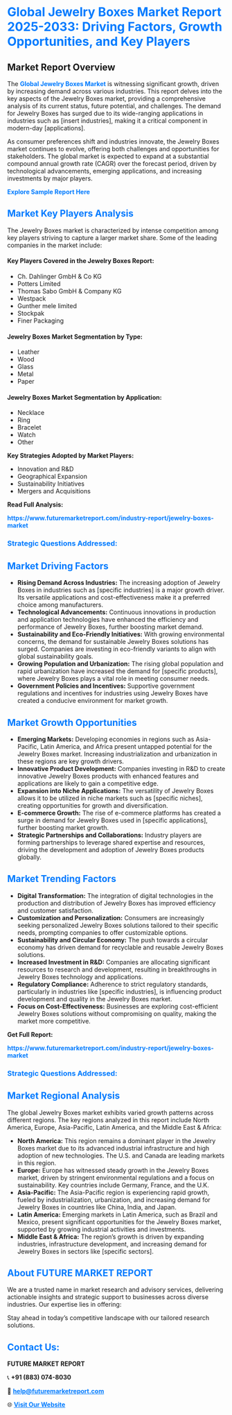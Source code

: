 <h1 style="color: #007BFF;">Global Jewelry Boxes Market Report 2025-2033: Driving Factors, Growth Opportunities, and Key Players</h1>

<section id="overview">
<h2>Market Report Overview</h2>
<p>The <a href="https://www.futuremarketreport.com/industry-report/jewelry-boxes-market" style="color: #007BFF; text-decoration: none;"><strong>Global Jewelry Boxes Market</strong></a> is witnessing significant growth, driven by increasing demand across various industries. This report delves into the key aspects of the Jewelry Boxes market, providing a comprehensive analysis of its current status, future potential, and challenges. The demand for Jewelry Boxes has surged due to its wide-ranging applications in industries such as [insert industries], making it a critical component in modern-day [applications].</p>
<p>As consumer preferences shift and industries innovate, the Jewelry Boxes market continues to evolve, offering both challenges and opportunities for stakeholders. The global market is expected to expand at a substantial compound annual growth rate (CAGR) over the forecast period, driven by technological advancements, emerging applications, and increasing investments by major players.</p>
</section>

<section id="overview">
<p><a href="https://www.futuremarketreport.com/request-sample/reportId=86170" style="color: #007BFF; text-decoration: none;"><strong>Explore Sample Report Here</strong></a></p>
</section>

<section id="key-players">
<h2 style="color: #007BFF;">Market Key Players Analysis</h2>
<p>The Jewelry Boxes market is characterized by intense competition among key players striving to capture a larger market share. Some of the leading companies in the market include:</p>
<h4>Key Players Covered in the Jewelry Boxes Report:</h4>
<ul><li>Ch. Dahlinger GmbH &amp; Co KG</li><li>Potters Limited</li><li>Thomas Sabo GmbH &amp; Company KG</li><li>Westpack</li><li>Gunther mele limited</li><li>Stockpak</li><li>Finer Packaging</li></ul>
<h4>Jewelry Boxes Market Segmentation by Type:</h4>
<ul><li>Leather</li><li>Wood</li><li>Glass</li><li>Metal</li><li>Paper</li></ul>

<h4>Jewelry Boxes Market Segmentation by Application:</h4>
<ul><li>Necklace</li><li>Ring</li><li>Bracelet</li><li>Watch</li><li>Other</li></ul>
<p><strong>Key Strategies Adopted by Market Players:</strong></p>
<ul>
<li>Innovation and R&D</li>
<li>Geographical Expansion</li>
<li>Sustainability Initiatives</li>
<li>Mergers and Acquisitions</li>
</ul>
</section>

<section>
<p><strong>Read Full Analysis: </strong></p><a href="https://www.futuremarketreport.com/industry-report/jewelry-boxes-market" style="color: #007BFF; text-decoration: none;"><strong>https://www.futuremarketreport.com/industry-report/jewelry-boxes-market</strong></a>
<h3 style="color: #007BFF;">Strategic Questions Addressed:</h3>
</section>

<section id="driving-factors">
<h2 style="color: #007BFF;">Market Driving Factors</h2>
<ul>
<li><strong>Rising Demand Across Industries:</strong> The increasing adoption of Jewelry Boxes in industries such as [specific industries] is a major growth driver. Its versatile applications and cost-effectiveness make it a preferred choice among manufacturers.</li>
<li><strong>Technological Advancements:</strong> Continuous innovations in production and application technologies have enhanced the efficiency and performance of Jewelry Boxes, further boosting market demand.</li>
<li><strong>Sustainability and Eco-Friendly Initiatives:</strong> With growing environmental concerns, the demand for sustainable Jewelry Boxes solutions has surged. Companies are investing in eco-friendly variants to align with global sustainability goals.</li>
<li><strong>Growing Population and Urbanization:</strong> The rising global population and rapid urbanization have increased the demand for [specific products], where Jewelry Boxes plays a vital role in meeting consumer needs.</li>
<li><strong>Government Policies and Incentives:</strong> Supportive government regulations and incentives for industries using Jewelry Boxes have created a conducive environment for market growth.</li>
</ul>
</section>

<section id="growth-opportunities">
<h2 style="color: #007BFF;">Market Growth Opportunities</h2>
<ul>
<li><strong>Emerging Markets:</strong> Developing economies in regions such as Asia-Pacific, Latin America, and Africa present untapped potential for the Jewelry Boxes market. Increasing industrialization and urbanization in these regions are key growth drivers.</li>
<li><strong>Innovative Product Development:</strong> Companies investing in R&D to create innovative Jewelry Boxes products with enhanced features and applications are likely to gain a competitive edge.</li>
<li><strong>Expansion into Niche Applications:</strong> The versatility of Jewelry Boxes allows it to be utilized in niche markets such as [specific niches], creating opportunities for growth and diversification.</li>
<li><strong>E-commerce Growth:</strong> The rise of e-commerce platforms has created a surge in demand for Jewelry Boxes used in [specific applications], further boosting market growth.</li>
<li><strong>Strategic Partnerships and Collaborations:</strong> Industry players are forming partnerships to leverage shared expertise and resources, driving the development and adoption of Jewelry Boxes products globally.</li>
</ul>
</section>

<section id="trending-factors">
<h2 style="color: #007BFF;">Market Trending Factors</h2>
<ul>
<li><strong>Digital Transformation:</strong> The integration of digital technologies in the production and distribution of Jewelry Boxes has improved efficiency and customer satisfaction.</li>
<li><strong>Customization and Personalization:</strong> Consumers are increasingly seeking personalized Jewelry Boxes solutions tailored to their specific needs, prompting companies to offer customizable options.</li>
<li><strong>Sustainability and Circular Economy:</strong> The push towards a circular economy has driven demand for recyclable and reusable Jewelry Boxes solutions.</li>
<li><strong>Increased Investment in R&D:</strong> Companies are allocating significant resources to research and development, resulting in breakthroughs in Jewelry Boxes technology and applications.</li>
<li><strong>Regulatory Compliance:</strong> Adherence to strict regulatory standards, particularly in industries like [specific industries], is influencing product development and quality in the Jewelry Boxes market.</li>
<li><strong>Focus on Cost-Effectiveness:</strong> Businesses are exploring cost-efficient Jewelry Boxes solutions without compromising on quality, making the market more competitive.</li>
</ul>
</section>

<section>
<p><strong>Get Full Report: </strong></p><a href="https://www.futuremarketreport.com/industry-report/jewelry-boxes-market" style="color: #007BFF; text-decoration: none;"><strong>https://www.futuremarketreport.com/industry-report/jewelry-boxes-market</strong></a>
<h3 style="color: #007BFF;">Strategic Questions Addressed:</h3>
</section>


<section id="regional-analysis">
<h2 style="color: #007BFF;">Market Regional Analysis</h2>
<p>The global Jewelry Boxes market exhibits varied growth patterns across different regions. The key regions analyzed in this report include North America, Europe, Asia-Pacific, Latin America, and the Middle East & Africa:</p>
<ul>
<li><strong>North America:</strong> This region remains a dominant player in the Jewelry Boxes market due to its advanced industrial infrastructure and high adoption of new technologies. The U.S. and Canada are leading markets in this region.</li>
<li><strong>Europe:</strong> Europe has witnessed steady growth in the Jewelry Boxes market, driven by stringent environmental regulations and a focus on sustainability. Key countries include Germany, France, and the U.K.</li>
<li><strong>Asia-Pacific:</strong> The Asia-Pacific region is experiencing rapid growth, fueled by industrialization, urbanization, and increasing demand for Jewelry Boxes in countries like China, India, and Japan.</li>
<li><strong>Latin America:</strong> Emerging markets in Latin America, such as Brazil and Mexico, present significant opportunities for the Jewelry Boxes market, supported by growing industrial activities and investments.</li>
<li><strong>Middle East & Africa:</strong> The region’s growth is driven by expanding industries, infrastructure development, and increasing demand for Jewelry Boxes in sectors like [specific sectors].</li>
</ul>
</section>

<footer>
<h2 style="color: #007BFF;">About FUTURE MARKET REPORT</h2>
<p>We are a trusted name in market research and advisory services, delivering actionable insights and strategic support to businesses across diverse industries. Our expertise lies in offering:</p>

<p>Stay ahead in today’s competitive landscape with our tailored research solutions.</p>

<h2 style="color: #007BFF;">Contact Us:</h2>
<p><strong>FUTURE MARKET REPORT</strong></p>
<p>📞 <strong>+91 (883) 074-8030</strong></p>
<p>📧 <strong><a href="mailto:help@futuremarketreport.com" style="color: #007BFF;">help@futuremarketreport.com</a></strong></p>
<p>🌐 <strong><a href="https://www.futuremarketreport.com/" style="color: #007BFF;">Visit Our Website</a></strong></p>
</footer>